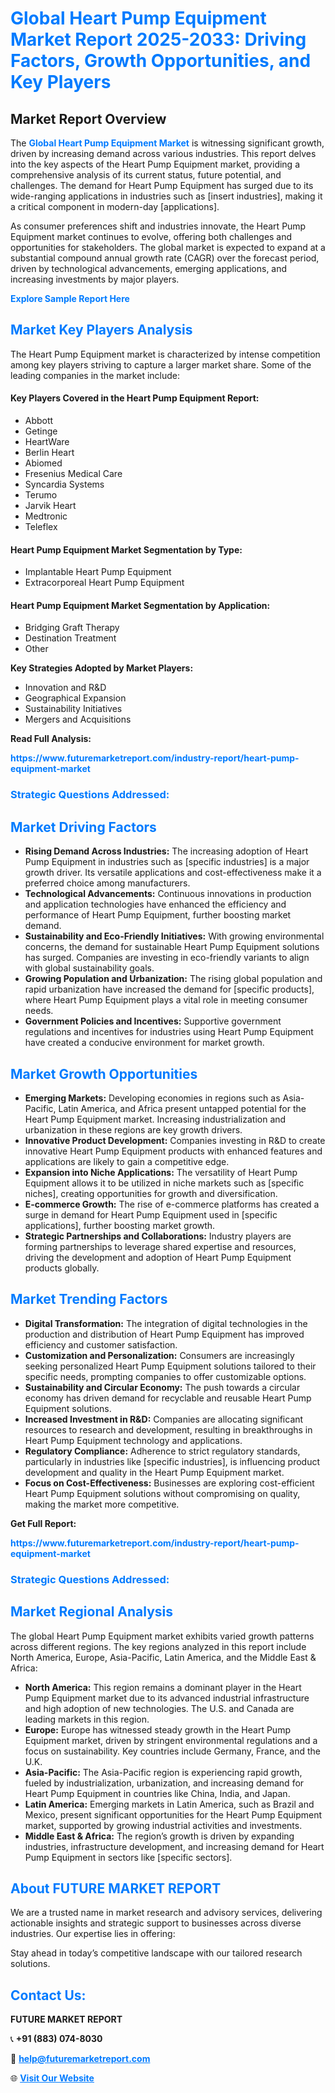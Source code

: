 <h1 style="color: #007BFF;">Global Heart Pump Equipment Market Report 2025-2033: Driving Factors, Growth Opportunities, and Key Players</h1>

<section id="overview">
<h2>Market Report Overview</h2>
<p>The <a href="https://www.futuremarketreport.com/industry-report/heart-pump-equipment-market" style="color: #007BFF; text-decoration: none;"><strong>Global Heart Pump Equipment Market</strong></a> is witnessing significant growth, driven by increasing demand across various industries. This report delves into the key aspects of the Heart Pump Equipment market, providing a comprehensive analysis of its current status, future potential, and challenges. The demand for Heart Pump Equipment has surged due to its wide-ranging applications in industries such as [insert industries], making it a critical component in modern-day [applications].</p>
<p>As consumer preferences shift and industries innovate, the Heart Pump Equipment market continues to evolve, offering both challenges and opportunities for stakeholders. The global market is expected to expand at a substantial compound annual growth rate (CAGR) over the forecast period, driven by technological advancements, emerging applications, and increasing investments by major players.</p>
</section>

<section id="overview">
<p><a href="https://www.futuremarketreport.com/request-sample/reportId=77983" style="color: #007BFF; text-decoration: none;"><strong>Explore Sample Report Here</strong></a></p>
</section>

<section id="key-players">
<h2 style="color: #007BFF;">Market Key Players Analysis</h2>
<p>The Heart Pump Equipment market is characterized by intense competition among key players striving to capture a larger market share. Some of the leading companies in the market include:</p>
<h4>Key Players Covered in the Heart Pump Equipment Report:</h4>
<ul><li>Abbott</li><li>Getinge</li><li>HeartWare</li><li>Berlin Heart</li><li>Abiomed</li><li>Fresenius Medical Care</li><li>Syncardia Systems</li><li>Terumo</li><li>Jarvik Heart</li><li>Medtronic</li><li>Teleflex</li></ul>
<h4>Heart Pump Equipment Market Segmentation by Type:</h4>
<ul><li>Implantable Heart Pump Equipment</li><li>Extracorporeal Heart Pump Equipment</li></ul>

<h4>Heart Pump Equipment Market Segmentation by Application:</h4>
<ul><li>Bridging Graft Therapy</li><li>Destination Treatment</li><li>Other</li></ul>
<p><strong>Key Strategies Adopted by Market Players:</strong></p>
<ul>
<li>Innovation and R&D</li>
<li>Geographical Expansion</li>
<li>Sustainability Initiatives</li>
<li>Mergers and Acquisitions</li>
</ul>
</section>

<section>
<p><strong>Read Full Analysis: </strong></p><a href="https://www.futuremarketreport.com/industry-report/heart-pump-equipment-market" style="color: #007BFF; text-decoration: none;"><strong>https://www.futuremarketreport.com/industry-report/heart-pump-equipment-market</strong></a>
<h3 style="color: #007BFF;">Strategic Questions Addressed:</h3>
</section>

<section id="driving-factors">
<h2 style="color: #007BFF;">Market Driving Factors</h2>
<ul>
<li><strong>Rising Demand Across Industries:</strong> The increasing adoption of Heart Pump Equipment in industries such as [specific industries] is a major growth driver. Its versatile applications and cost-effectiveness make it a preferred choice among manufacturers.</li>
<li><strong>Technological Advancements:</strong> Continuous innovations in production and application technologies have enhanced the efficiency and performance of Heart Pump Equipment, further boosting market demand.</li>
<li><strong>Sustainability and Eco-Friendly Initiatives:</strong> With growing environmental concerns, the demand for sustainable Heart Pump Equipment solutions has surged. Companies are investing in eco-friendly variants to align with global sustainability goals.</li>
<li><strong>Growing Population and Urbanization:</strong> The rising global population and rapid urbanization have increased the demand for [specific products], where Heart Pump Equipment plays a vital role in meeting consumer needs.</li>
<li><strong>Government Policies and Incentives:</strong> Supportive government regulations and incentives for industries using Heart Pump Equipment have created a conducive environment for market growth.</li>
</ul>
</section>

<section id="growth-opportunities">
<h2 style="color: #007BFF;">Market Growth Opportunities</h2>
<ul>
<li><strong>Emerging Markets:</strong> Developing economies in regions such as Asia-Pacific, Latin America, and Africa present untapped potential for the Heart Pump Equipment market. Increasing industrialization and urbanization in these regions are key growth drivers.</li>
<li><strong>Innovative Product Development:</strong> Companies investing in R&D to create innovative Heart Pump Equipment products with enhanced features and applications are likely to gain a competitive edge.</li>
<li><strong>Expansion into Niche Applications:</strong> The versatility of Heart Pump Equipment allows it to be utilized in niche markets such as [specific niches], creating opportunities for growth and diversification.</li>
<li><strong>E-commerce Growth:</strong> The rise of e-commerce platforms has created a surge in demand for Heart Pump Equipment used in [specific applications], further boosting market growth.</li>
<li><strong>Strategic Partnerships and Collaborations:</strong> Industry players are forming partnerships to leverage shared expertise and resources, driving the development and adoption of Heart Pump Equipment products globally.</li>
</ul>
</section>

<section id="trending-factors">
<h2 style="color: #007BFF;">Market Trending Factors</h2>
<ul>
<li><strong>Digital Transformation:</strong> The integration of digital technologies in the production and distribution of Heart Pump Equipment has improved efficiency and customer satisfaction.</li>
<li><strong>Customization and Personalization:</strong> Consumers are increasingly seeking personalized Heart Pump Equipment solutions tailored to their specific needs, prompting companies to offer customizable options.</li>
<li><strong>Sustainability and Circular Economy:</strong> The push towards a circular economy has driven demand for recyclable and reusable Heart Pump Equipment solutions.</li>
<li><strong>Increased Investment in R&D:</strong> Companies are allocating significant resources to research and development, resulting in breakthroughs in Heart Pump Equipment technology and applications.</li>
<li><strong>Regulatory Compliance:</strong> Adherence to strict regulatory standards, particularly in industries like [specific industries], is influencing product development and quality in the Heart Pump Equipment market.</li>
<li><strong>Focus on Cost-Effectiveness:</strong> Businesses are exploring cost-efficient Heart Pump Equipment solutions without compromising on quality, making the market more competitive.</li>
</ul>
</section>

<section>
<p><strong>Get Full Report: </strong></p><a href="https://www.futuremarketreport.com/industry-report/heart-pump-equipment-market" style="color: #007BFF; text-decoration: none;"><strong>https://www.futuremarketreport.com/industry-report/heart-pump-equipment-market</strong></a>
<h3 style="color: #007BFF;">Strategic Questions Addressed:</h3>
</section>


<section id="regional-analysis">
<h2 style="color: #007BFF;">Market Regional Analysis</h2>
<p>The global Heart Pump Equipment market exhibits varied growth patterns across different regions. The key regions analyzed in this report include North America, Europe, Asia-Pacific, Latin America, and the Middle East & Africa:</p>
<ul>
<li><strong>North America:</strong> This region remains a dominant player in the Heart Pump Equipment market due to its advanced industrial infrastructure and high adoption of new technologies. The U.S. and Canada are leading markets in this region.</li>
<li><strong>Europe:</strong> Europe has witnessed steady growth in the Heart Pump Equipment market, driven by stringent environmental regulations and a focus on sustainability. Key countries include Germany, France, and the U.K.</li>
<li><strong>Asia-Pacific:</strong> The Asia-Pacific region is experiencing rapid growth, fueled by industrialization, urbanization, and increasing demand for Heart Pump Equipment in countries like China, India, and Japan.</li>
<li><strong>Latin America:</strong> Emerging markets in Latin America, such as Brazil and Mexico, present significant opportunities for the Heart Pump Equipment market, supported by growing industrial activities and investments.</li>
<li><strong>Middle East & Africa:</strong> The region’s growth is driven by expanding industries, infrastructure development, and increasing demand for Heart Pump Equipment in sectors like [specific sectors].</li>
</ul>
</section>

<footer>
<h2 style="color: #007BFF;">About FUTURE MARKET REPORT</h2>
<p>We are a trusted name in market research and advisory services, delivering actionable insights and strategic support to businesses across diverse industries. Our expertise lies in offering:</p>

<p>Stay ahead in today’s competitive landscape with our tailored research solutions.</p>

<h2 style="color: #007BFF;">Contact Us:</h2>
<p><strong>FUTURE MARKET REPORT</strong></p>
<p>📞 <strong>+91 (883) 074-8030</strong></p>
<p>📧 <strong><a href="mailto:help@futuremarketreport.com" style="color: #007BFF;">help@futuremarketreport.com</a></strong></p>
<p>🌐 <strong><a href="https://www.futuremarketreport.com/" style="color: #007BFF;">Visit Our Website</a></strong></p>
</footer>